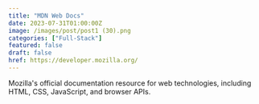 ```yaml
---
title: "MDN Web Docs"
date: 2023-07-31T01:00:00Z
image: /images/post/post1 (30).png
categories: ["Full-Stack"]
featured: false
draft: false
href: https://developer.mozilla.org/
---
```

Mozilla's official documentation resource for web technologies, including HTML, CSS, JavaScript, and browser APIs.
